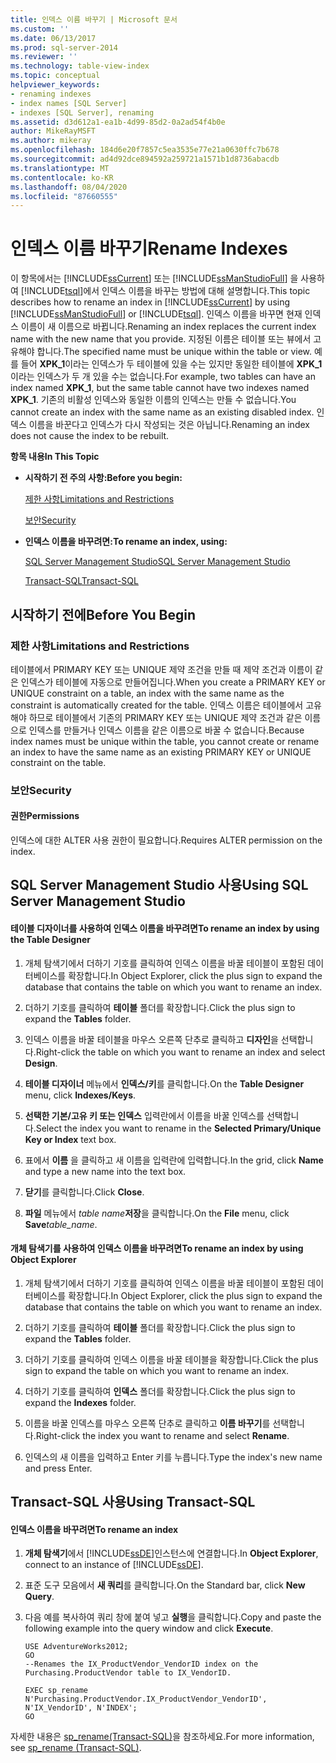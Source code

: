 ```yaml
---
title: 인덱스 이름 바꾸기 | Microsoft 문서
ms.custom: ''
ms.date: 06/13/2017
ms.prod: sql-server-2014
ms.reviewer: ''
ms.technology: table-view-index
ms.topic: conceptual
helpviewer_keywords:
- renaming indexes
- index names [SQL Server]
- indexes [SQL Server], renaming
ms.assetid: d3d612a1-ea1b-4d99-85d2-0a2ad54f4b0e
author: MikeRayMSFT
ms.author: mikeray
ms.openlocfilehash: 184d6e20f7857c5ea3535e77e21a0630ffc7b678
ms.sourcegitcommit: ad4d92dce894592a259721a1571b1d8736abacdb
ms.translationtype: MT
ms.contentlocale: ko-KR
ms.lasthandoff: 08/04/2020
ms.locfileid: "87660555"
---
```

# <a name="rename-indexes"></a><span data-ttu-id="89673-102">인덱스 이름 바꾸기</span><span class="sxs-lookup"><span data-stu-id="89673-102">Rename Indexes</span></span>
  <span data-ttu-id="89673-103">이 항목에서는 [!INCLUDE[ssCurrent](../../includes/sscurrent-md.md)] 또는 [!INCLUDE[ssManStudioFull](../../includes/ssmanstudiofull-md.md)] 을 사용하여 [!INCLUDE[tsql](../../includes/tsql-md.md)]에서 인덱스 이름을 바꾸는 방법에 대해 설명합니다.</span><span class="sxs-lookup"><span data-stu-id="89673-103">This topic describes how to rename an index in [!INCLUDE[ssCurrent](../../includes/sscurrent-md.md)] by using [!INCLUDE[ssManStudioFull](../../includes/ssmanstudiofull-md.md)] or [!INCLUDE[tsql](../../includes/tsql-md.md)].</span></span> <span data-ttu-id="89673-104">인덱스 이름을 바꾸면 현재 인덱스 이름이 새 이름으로 바뀝니다.</span><span class="sxs-lookup"><span data-stu-id="89673-104">Renaming an index replaces the current index name with the new name that you provide.</span></span> <span data-ttu-id="89673-105">지정된 이름은 테이블 또는 뷰에서 고유해야 합니다.</span><span class="sxs-lookup"><span data-stu-id="89673-105">The specified name must be unique within the table or view.</span></span> <span data-ttu-id="89673-106">예를 들어 **XPK_1**이라는 인덱스가 두 테이블에 있을 수는 있지만 동일한 테이블에 **XPK_1**이라는 인덱스가 두 개 있을 수는 없습니다.</span><span class="sxs-lookup"><span data-stu-id="89673-106">For example, two tables can have an index named **XPK_1**, but the same table cannot have two indexes named **XPK_1**.</span></span> <span data-ttu-id="89673-107">기존의 비활성 인덱스와 동일한 이름의 인덱스는 만들 수 없습니다.</span><span class="sxs-lookup"><span data-stu-id="89673-107">You cannot create an index with the same name as an existing disabled index.</span></span> <span data-ttu-id="89673-108">인덱스 이름을 바꾼다고 인덱스가 다시 작성되는 것은 아닙니다.</span><span class="sxs-lookup"><span data-stu-id="89673-108">Renaming an index does not cause the index to be rebuilt.</span></span>  
  
 <span data-ttu-id="89673-109">**항목 내용**</span><span class="sxs-lookup"><span data-stu-id="89673-109">**In This Topic**</span></span>  
  
-   <span data-ttu-id="89673-110">**시작하기 전 주의 사항:**</span><span class="sxs-lookup"><span data-stu-id="89673-110">**Before you begin:**</span></span>  
  
     [<span data-ttu-id="89673-111">제한 사항</span><span class="sxs-lookup"><span data-stu-id="89673-111">Limitations and Restrictions</span></span>](#Restrictions)  
  
     [<span data-ttu-id="89673-112">보안</span><span class="sxs-lookup"><span data-stu-id="89673-112">Security</span></span>](#Security)  
  
-   <span data-ttu-id="89673-113">**인덱스 이름을 바꾸려면:**</span><span class="sxs-lookup"><span data-stu-id="89673-113">**To rename an index, using:**</span></span>  
  
     [<span data-ttu-id="89673-114">SQL Server Management Studio</span><span class="sxs-lookup"><span data-stu-id="89673-114">SQL Server Management Studio</span></span>](#SSMSProcedure)  
  
     [<span data-ttu-id="89673-115">Transact-SQL</span><span class="sxs-lookup"><span data-stu-id="89673-115">Transact-SQL</span></span>](#TsqlProcedure)  
  
##  <a name="before-you-begin"></a><a name="BeforeYouBegin"></a> <span data-ttu-id="89673-116">시작하기 전에</span><span class="sxs-lookup"><span data-stu-id="89673-116">Before You Begin</span></span>  
  
###  <a name="limitations-and-restrictions"></a><a name="Restrictions"></a> <span data-ttu-id="89673-117">제한 사항</span><span class="sxs-lookup"><span data-stu-id="89673-117">Limitations and Restrictions</span></span>  
 <span data-ttu-id="89673-118">테이블에서 PRIMARY KEY 또는 UNIQUE 제약 조건을 만들 때 제약 조건과 이름이 같은 인덱스가 테이블에 자동으로 만들어집니다.</span><span class="sxs-lookup"><span data-stu-id="89673-118">When you create a PRIMARY KEY or UNIQUE constraint on a table, an index with the same name as the constraint is automatically created for the table.</span></span> <span data-ttu-id="89673-119">인덱스 이름은 테이블에서 고유해야 하므로 테이블에서 기존의 PRIMARY KEY 또는 UNIQUE 제약 조건과 같은 이름으로 인덱스를 만들거나 인덱스 이름을 같은 이름으로 바꿀 수 없습니다.</span><span class="sxs-lookup"><span data-stu-id="89673-119">Because index names must be unique within the table, you cannot create or rename an index to have the same name as an existing PRIMARY KEY or UNIQUE constraint on the table.</span></span>  
  
###  <a name="security"></a><a name="Security"></a> <span data-ttu-id="89673-120">보안</span><span class="sxs-lookup"><span data-stu-id="89673-120">Security</span></span>  
  
####  <a name="permissions"></a><a name="Permissions"></a> <span data-ttu-id="89673-121">권한</span><span class="sxs-lookup"><span data-stu-id="89673-121">Permissions</span></span>  
 <span data-ttu-id="89673-122">인덱스에 대한 ALTER 사용 권한이 필요합니다.</span><span class="sxs-lookup"><span data-stu-id="89673-122">Requires ALTER permission on the index.</span></span>  
  
##  <a name="using-sql-server-management-studio"></a><a name="SSMSProcedure"></a> <span data-ttu-id="89673-123">SQL Server Management Studio 사용</span><span class="sxs-lookup"><span data-stu-id="89673-123">Using SQL Server Management Studio</span></span>  
  
#### <a name="to-rename-an-index-by-using-the-table-designer"></a><span data-ttu-id="89673-124">테이블 디자이너를 사용하여 인덱스 이름을 바꾸려면</span><span class="sxs-lookup"><span data-stu-id="89673-124">To rename an index by using the Table Designer</span></span>  
  
1.  <span data-ttu-id="89673-125">개체 탐색기에서 더하기 기호를 클릭하여 인덱스 이름을 바꿀 테이블이 포함된 데이터베이스를 확장합니다.</span><span class="sxs-lookup"><span data-stu-id="89673-125">In Object Explorer, click the plus sign to expand the database that contains the table on which you want to rename an index.</span></span>  
  
2.  <span data-ttu-id="89673-126">더하기 기호를 클릭하여 **테이블** 폴더를 확장합니다.</span><span class="sxs-lookup"><span data-stu-id="89673-126">Click the plus sign to expand the **Tables** folder.</span></span>  
  
3.  <span data-ttu-id="89673-127">인덱스 이름을 바꿀 테이블을 마우스 오른쪽 단추로 클릭하고 **디자인**을 선택합니다.</span><span class="sxs-lookup"><span data-stu-id="89673-127">Right-click the table on which you want to rename an index and select **Design**.</span></span>  
  
4.  <span data-ttu-id="89673-128">**테이블 디자이너** 메뉴에서 **인덱스/키**를 클릭합니다.</span><span class="sxs-lookup"><span data-stu-id="89673-128">On the **Table Designer** menu, click **Indexes/Keys**.</span></span>  
  
5.  <span data-ttu-id="89673-129">**선택한 기본/고유 키 또는 인덱스** 입력란에서 이름을 바꿀 인덱스를 선택합니다.</span><span class="sxs-lookup"><span data-stu-id="89673-129">Select the index you want to rename in the **Selected Primary/Unique Key or Index** text box.</span></span>  
  
6.  <span data-ttu-id="89673-130">표에서 **이름** 을 클릭하고 새 이름을 입력란에 입력합니다.</span><span class="sxs-lookup"><span data-stu-id="89673-130">In the grid, click **Name** and type a new name into the text box.</span></span>  
  
7.  <span data-ttu-id="89673-131">**닫기**를 클릭합니다.</span><span class="sxs-lookup"><span data-stu-id="89673-131">Click **Close**.</span></span>  
  
8.  <span data-ttu-id="89673-132">**파일** 메뉴에서 _table name_**저장**을 클릭합니다.</span><span class="sxs-lookup"><span data-stu-id="89673-132">On the **File** menu, click **Save**_table_name_.</span></span>  
  
#### <a name="to-rename-an-index-by-using-object-explorer"></a><span data-ttu-id="89673-133">개체 탐색기를 사용하여 인덱스 이름을 바꾸려면</span><span class="sxs-lookup"><span data-stu-id="89673-133">To rename an index by using Object Explorer</span></span>  
  
1.  <span data-ttu-id="89673-134">개체 탐색기에서 더하기 기호를 클릭하여 인덱스 이름을 바꿀 테이블이 포함된 데이터베이스를 확장합니다.</span><span class="sxs-lookup"><span data-stu-id="89673-134">In Object Explorer, click the plus sign to expand the database that contains the table on which you want to rename an index.</span></span>  
  
2.  <span data-ttu-id="89673-135">더하기 기호를 클릭하여 **테이블** 폴더를 확장합니다.</span><span class="sxs-lookup"><span data-stu-id="89673-135">Click the plus sign to expand the **Tables** folder.</span></span>  
  
3.  <span data-ttu-id="89673-136">더하기 기호를 클릭하여 인덱스 이름을 바꿀 테이블을 확장합니다.</span><span class="sxs-lookup"><span data-stu-id="89673-136">Click the plus sign to expand the table on which you want to rename an index.</span></span>  
  
4.  <span data-ttu-id="89673-137">더하기 기호를 클릭하여 **인덱스** 폴더를 확장합니다.</span><span class="sxs-lookup"><span data-stu-id="89673-137">Click the plus sign to expand the **Indexes** folder.</span></span>  
  
5.  <span data-ttu-id="89673-138">이름을 바꿀 인덱스를 마우스 오른쪽 단추로 클릭하고 **이름 바꾸기**를 선택합니다.</span><span class="sxs-lookup"><span data-stu-id="89673-138">Right-click the index you want to rename and select **Rename**.</span></span>  
  
6.  <span data-ttu-id="89673-139">인덱스의 새 이름을 입력하고 Enter 키를 누릅니다.</span><span class="sxs-lookup"><span data-stu-id="89673-139">Type the index's new name and press Enter.</span></span>  
  
##  <a name="using-transact-sql"></a><a name="TsqlProcedure"></a> <span data-ttu-id="89673-140">Transact-SQL 사용</span><span class="sxs-lookup"><span data-stu-id="89673-140">Using Transact-SQL</span></span>  
  
#### <a name="to-rename-an-index"></a><span data-ttu-id="89673-141">인덱스 이름을 바꾸려면</span><span class="sxs-lookup"><span data-stu-id="89673-141">To rename an index</span></span>  
  
1.  <span data-ttu-id="89673-142">**개체 탐색기**에서 [!INCLUDE[ssDE](../../includes/ssde-md.md)]인스턴스에 연결합니다.</span><span class="sxs-lookup"><span data-stu-id="89673-142">In **Object Explorer**, connect to an instance of [!INCLUDE[ssDE](../../includes/ssde-md.md)].</span></span>  
  
2.  <span data-ttu-id="89673-143">표준 도구 모음에서 **새 쿼리**를 클릭합니다.</span><span class="sxs-lookup"><span data-stu-id="89673-143">On the Standard bar, click **New Query**.</span></span>  
  
3.  <span data-ttu-id="89673-144">다음 예를 복사하여 쿼리 창에 붙여 넣고 **실행**을 클릭합니다.</span><span class="sxs-lookup"><span data-stu-id="89673-144">Copy and paste the following example into the query window and click **Execute**.</span></span>  
  
    ```  
    USE AdventureWorks2012;  
    GO  
    --Renames the IX_ProductVendor_VendorID index on the Purchasing.ProductVendor table to IX_VendorID.   
  
    EXEC sp_rename N'Purchasing.ProductVendor.IX_ProductVendor_VendorID', N'IX_VendorID', N'INDEX';   
    GO  
    ```  
  
 <span data-ttu-id="89673-145">자세한 내용은 [sp_rename&#40;Transact-SQL&#41;](/sql/relational-databases/system-stored-procedures/sp-rename-transact-sql)을 참조하세요.</span><span class="sxs-lookup"><span data-stu-id="89673-145">For more information, see  [sp_rename &#40;Transact-SQL&#41;](/sql/relational-databases/system-stored-procedures/sp-rename-transact-sql).</span></span>  
  
  
